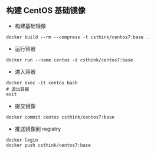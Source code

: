## 构建 CentOS 基础镜像

- 构建基础镜像
```
docker build --rm --compress -t csthink/centos7:base .
```

- 运行容器
```
docker run --name centos -d csthink/centos7:base
```

- 进入容器
```
docker exec -it centos bash
# 退出容器
exit
```

- 提交镜像
```
docker commit centos csthink/centos7:base
```

- 推送镜像到 registry
```
docker login
docker push csthink/centos7:base
```